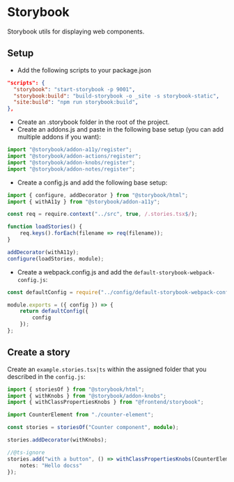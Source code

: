 # Storybook

Storybook utils for displaying web components.

## Setup

-   Add the following scripts to your package.json

```json
"scripts": {
  "storybook": "start-storybook -p 9001",
  "storybook:build": "build-storybook -o _site -s storybook-static",
  "site:build": "npm run storybook:build",
},
```

-   Create an .storybook folder in the root of the project.
-   Create an addons.js and paste in the following base setup (you can add multiple addons if you want):

```javascript
import "@storybook/addon-a11y/register";
import "@storybook/addon-actions/register";
import "@storybook/addon-knobs/register";
import "@storybook/addon-notes/register";
```

-   Create a config.js and add the following base setup:

```javascript
import { configure, addDecorator } from "@storybook/html";
import { withA11y } from "@storybook/addon-a11y";

const req = require.context("../src", true, /.stories.tsx$/);

function loadStories() {
    req.keys().forEach(filename => req(filename));
}

addDecorator(withA11y);
configure(loadStories, module);
```

-   Create a webpack.config.js and add the `default-storybook-webpack-config.js`:

```javascript
const defaultConfig = require("../config/default-storybook-webpack-config");

module.exports = ({ config }) => {
    return defaultConfig({
        config
    });
};
```

## Create a story

Create an `example.stories.tsx|ts` within the assigned folder that you described in the `config.js`:

```typescript
import { storiesOf } from "@storybook/html";
import { withKnobs } from "@storybook/addon-knobs";
import { withClassPropertiesKnobs } from "@frontend/storybook";

import CounterElement from "./counter-element";

const stories = storiesOf("Counter component", module);

stories.addDecorator(withKnobs);

//@ts-ignore
stories.add("with a button", () => withClassPropertiesKnobs(CounterElement), {
    notes: "Hello docss"
});
```
